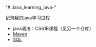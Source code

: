 "# Java_learning_java-" 

记录我的java学习过程

+ java语法：CS61B课程（见另一个仓库）
+ [Maven](./Notes/Maven学习.md)
+ [SQL](./Notes/SQL学习笔记.md)

